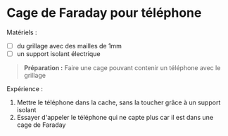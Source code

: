 # Cage de Faraday pour téléphone

Matériels :

* [ ] du grillage avec des mailles de 1mm
* [ ] un support isolant électrique

> **Préparation :** Faire une cage pouvant contenir un téléphone avec le grillage

Expérience :

1. Mettre le téléphone dans la cache, sans la toucher grâce à un support isolant
2. Essayer d'appeler le téléphone qui ne capte plus car il est dans une cage de Faraday
